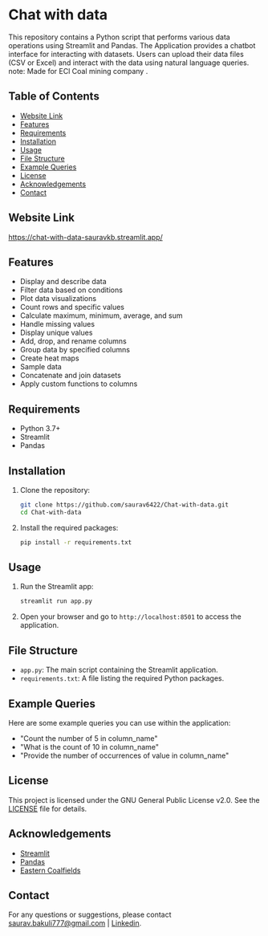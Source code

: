 # Chat with data

This repository contains a Python script that performs various data operations using Streamlit and Pandas.
The Application provides a chatbot interface for interacting with datasets. 
Users can upload their data files (CSV or Excel) and interact with the data using natural language queries.
note: Made for ECl Coal mining company .
## Table of Contents

- [Website Link](#websiteLink)
- [Features](#features)
- [Requirements](#requirements)
- [Installation](#installation)
- [Usage](#usage)
- [File Structure](#file-structure)
- [Example Queries](#example-queries)
- [License](#license)
- [Acknowledgements](#acknowledgements)
- [Contact](#contact)

## Website Link

https://chat-with-data-sauravkb.streamlit.app/

## Features

- Display and describe data
- Filter data based on conditions
- Plot data visualizations
- Count rows and specific values
- Calculate maximum, minimum, average, and sum
- Handle missing values
- Display unique values
- Add, drop, and rename columns
- Group data by specified columns
- Create heat maps
- Sample data
- Concatenate and join datasets
- Apply custom functions to columns

## Requirements

- Python 3.7+
- Streamlit
- Pandas

## Installation

1. Clone the repository:
    ```bash
    git clone https://github.com/saurav6422/Chat-with-data.git
    cd Chat-with-data
    ```

2. Install the required packages:
    ```bash
    pip install -r requirements.txt
    ```

## Usage

1. Run the Streamlit app:
    ```bash
    streamlit run app.py
    ```

2. Open your browser and go to `http://localhost:8501` to access the application.

## File Structure

- `app.py`: The main script containing the Streamlit application.
- `requirements.txt`: A file listing the required Python packages.

## Example Queries

Here are some example queries you can use within the application:

- "Count the number of 5 in column_name"
- "What is the count of 10 in column_name"
- "Provide the number of occurrences of value in column_name"

## License

This project is licensed under the GNU General Public License v2.0. See the [LICENSE](LICENSE) file for details.

## Acknowledgements

- [Streamlit](https://www.streamlit.io/)
- [Pandas](https://pandas.pydata.org/)
- [Eastern Coalfields](https://www.easterncoal.nic.in/)

## Contact

For any questions or suggestions, please contact saurav.bakuli777@gmail.com | [Linkedin](https://www.linkedin.com/in/sauravbakuli/).

